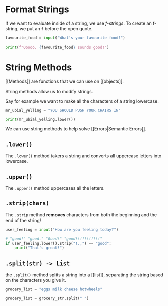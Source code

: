 
# Format Strings

If we want to evaluate inside of a string, we use *f-strings*.
To create an f-string, we put an `f` before the open quote.

```python
favourite_food = input("What's your favourite food?")

print(f"Ooooo, {favourite_food} sounds good!")
```


# String Methods

[[Methods]] are functions that we can use on [[objects]].

String methods allow us to modify strings.

Say for example we want to make all the characters of a string lowercase.

```python
mr_ubial_yelling = "YOU SHOULD PUSH YOUR CHAIRS IN"

print(mr_ubial_yelling.lower())
```

We can use string methods to help solve [[Errors|Semantic Errors]].

## `.lower()`

The `.lower()` method takers a string and converts all uppercase letters into lowercase.

## `.upper()`

The `.upper()` method uppercases all the letters.

## `.strip(chars)`

The `.strip` method **removes** characters from both the beginning and the end of the string/

```python
user_feeling = input("How are you feeling today?")

# "good!" "good." "Good!" "good!!!!!!!!!!!"
if user_feeling.lower().strip("!.,") == "good":
	print("That's great!")
```

## `.split(str) -> List`

the `.split()` method splits a string into a [[list]], separating the string based on the characters you give it.

```python
grocery_list = "eggs milk cheese hotwheels"

grocery_list = grocery_str.split(" ")
```
